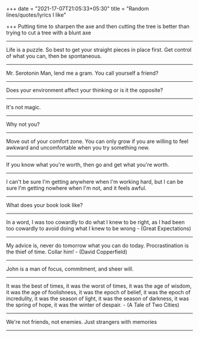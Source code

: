 +++
date = "2021-17-07T21:05:33+05:30"
title = "Random lines/quotes/lyrics I like"

+++
Putting time to sharpen the axe and then cutting the tree is better than trying to cut a tree with a blunt axe

***

Life is a puzzle. So best to get your straight pieces in place first. Get control of what you can, then be spontaneous.

***

Mr. Serotonin Man, lend me a gram. You call yourself a friend?

***

Does your environment affect your thinking or is it the opposite?

***

It's not magic.

***

Why not you?

***

Move out of your comfort zone. You can only grow if you are willing to feel awkward and uncomfortable when you try something new.

***

If you know what you're worth, then go and get what you're worth.

***

I can't be sure I'm getting anywhere when I'm working hard, but I can be sure I'm getting nowhere when I'm not, and it feels awful.

***

What does your book look like?

***

In a word, I was too cowardly to do what I knew to be right, as I had been too cowardly to avoid doing what I knew to be wrong - (Great Expectations)

***

My advice is, never do tomorrow what you can do today. Procrastination is the thief of time. Collar him! - (David Copperfield)

***

John is a man of focus, commitment, and sheer will.

***

It was the best of times, it was the worst of times, it was the age of wisdom, it was the age of foolishness, it was the epoch of belief, it was the epoch of incredulity, it was the season of light, it was the season of darkness, it was the spring of hope, it was the winter of despair. - (A Tale of Two Cities)

***

We're not friends, not enemies. Just strangers with memories

***